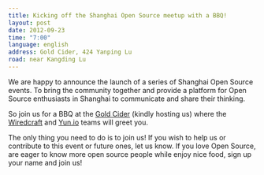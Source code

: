 ```yaml
---
title: Kicking off the Shanghai Open Source meetup with a BBQ!
layout: post
date: 2012-09-23
time: "7:00"
language: english
address: Gold Cider, 424 Yanping Lu
road: near Kangding Lu
---
```


We are happy to announce the launch of a series of Shanghai Open Source events. To bring the community together and provide a platform for Open Source enthusiasts in Shanghai to communicate and share their thinking.

So join us for a BBQ at the [Gold Cider](http://www.goldcider.com) (kindly hosting us) where the [Wiredcraft](http://wiredcraft.com/) and [Yun.io](http://beta.yunio.com) teams will greet you.

The only thing you need to do is to join us! If you wish to help us or contribute to this event or future ones, let us know. If you love Open Source, are eager to know more open source people while enjoy nice food, sign up your name and join us!